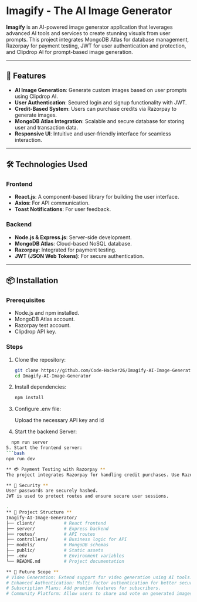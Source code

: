 # Imagify - The AI Image Generator

**Imagify** is an AI-powered image generator application that leverages advanced AI tools and services to create stunning visuals from user prompts. This project integrates MongoDB Atlas for database management, Razorpay for payment testing, JWT for user authentication and protection, and Clipdrop AI for prompt-based image generation.

---

## 🚀 Features
- **AI Image Generation**: Generate custom images based on user prompts using Clipdrop AI.
- **User Authentication**: Secured login and signup functionality with JWT.
- **Credit-Based System**: Users can purchase credits via Razorpay to generate images.
- **MongoDB Atlas Integration**: Scalable and secure database for storing user and transaction data.
- **Responsive UI**: Intuitive and user-friendly interface for seamless interaction.

---

## 🛠️ Technologies Used

### Frontend
- **React.js**: A component-based library for building the user interface.
- **Axios**: For API communication.
- **Toast Notifications**: For user feedback.

### Backend
- **Node.js & Express.js**: Server-side development.
- **MongoDB Atlas**: Cloud-based NoSQL database.
- **Razorpay**: Integrated for payment testing.
- **JWT (JSON Web Tokens)**: For secure authentication.

---

## 📦 Installation

### Prerequisites
- Node.js and npm installed.
- MongoDB Atlas account.
- Razorpay test account.
- Clipdrop API key.

### Steps

1. Clone the repository:
   ```bash
   git clone https://github.com/Code-Hacker26/Imagify-AI-Image-Generator.git
   cd Imagify-AI-Image-Generator

2. Install dependencies:
   ```bash
   npm install
3. Configure .env file:
 
   Upload the necessary API key and id
4. Start the backend Server:
  ```bash
    npm run server
5. Start the frontend server:
  ```bash
  npm run dev

** 💳 Payment Testing with Razorpay **
The project integrates Razorpay for handling credit purchases. Use Razorpay's test credentials to simulate transactions. After a successful payment, credits are added to the user's account.

** 🔐 Security **
User passwords are securely hashed.
JWT is used to protect routes and ensure secure user sessions.

.
** 📂 Project Structure **
Imagify-AI-Image-Generator/
├── client/           # React frontend
├── server/           # Express backend
├── routes/           # API routes
├── controllers/      # Business logic for API
├── models/           # MongoDB schemas
├── public/           # Static assets
├── .env              # Environment variables
└── README.md         # Project documentation

** 📖 Future Scope **
# Video Generation: Extend support for video generation using AI tools.
# Enhanced Authentication: Multi-factor authentication for better security.
# Subscription Plans: Add premium features for subscribers.
# Community Platform: Allow users to share and vote on generated images.


